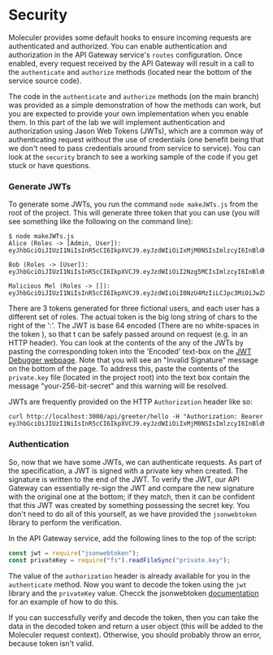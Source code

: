 # Security

Moleculer provides some default hooks to ensure incoming requests are authenticated and authorized. You can enable 
authentication and authorization in the API Gateway service's `routes` configuration. Once enabled, every request 
received by the API Gateway will result in a call to the `authenticate` and `authorize` methods (located near the bottom
 of the service source code). 
 
The code in the `authenticate` and `authorize` methods (on the main branch) was provided as a simple demonstration of 
how the methods can work, but you are expected to provide your own implementation when you enable them. In this part of 
the lab we will implement authentication and authorization using Jason Web Tokens (JWTs), which are a common way of 
authenticating request without the use of credentials (one benefit being that we don't need to pass credentials around
from service to service). You can look at the `security` branch to see a working sample of the code if you get stuck or 
have questions.

### Generate JWTs

To generate some JWTs, you run the command `node makeJWTs.js` from the root of the project. This will generate three
token that you can use (you will see something like the following on the command line):

```
$ node makeJWTs.js 
Alice (Roles -> [Admin, User]): eyJhbGciOiJIUzI1NiIsInR5cCI6IkpXVCJ9.eyJzdWIiOiIxMjM0NSIsImlzcyI6InBldHN0b3JlLmNvbSIsIm5hbWUiOiJBbGljZSIsInJvbGVzIjpbIkFETUlOIiwiVVNFUiJdLCJpYXQiOjE2MTk2NDQzODQsImV4cCI6MTYyMDI0OTE4NH0.BzRKaR7NrocsY31lj6r0yy07Z3JDCc_0VoP9PsCm_qQ

Bob (Roles -> [User]): eyJhbGciOiJIUzI1NiIsInR5cCI6IkpXVCJ9.eyJzdWIiOiI2Nzg5MCIsImlzcyI6InBldHN0b3JlLmNvbSIsIm5hbWUiOiJCb2IiLCJyb2xlcyI6WyJVU0VSIl0sImlhdCI6MTYxOTY0NDM4NCwiZXhwIjoxNjIwMjQ5MTg0fQ.Dc3SEpJSDjGWvyb6ZddXFG1UFovio64nK2I7BvSv90w

Malicious Mel (Roles -> []): eyJhbGciOiJIUzI1NiIsInR5cCI6IkpXVCJ9.eyJzdWIiOiI0NzU4MzIiLCJpc3MiOiJwZXRzdG9yZS5jb20iLCJuYW1lIjoiTWFsaWNpb3VzIE1lbCIsInJvbGVzIjpbXSwiaWF0IjoxNjE5NjQ0Mzg0LCJleHAiOjE2MjAyNDkxODR9.t_9cPslGLH6n3e5x6fV0m6OMLGhC45toEkcTVbL24mc%   
```

There are 3 tokens generated for three fictional users, and each user has a different set of roles. The actual token is 
the big long string of chars to the right of the ':'. The JWT is base 64 encoded (There are no white-spaces in the token
), so that t can be safely passed around on request (e.g. in an HTTP header). You can look at the contents of the any of 
the JWTs by pasting the corresponding token into the 'Encoded' text-box on the [JWT Debugger webpage](https://jwt.io/#debugger).
Note that you will see an "Invalid Signature" message on the bottom of the page. To address this, paste the contents of 
the `private.key` file (located in the project root) into the text box contain the message "your-256-bit-secret" and 
this warning will be resolved.

JWTs are frequently provided on the HTTP `Authorization` header like so:

```
curl http://localhost:3000/api/greeter/hello -H "Authorization: Bearer  eyJhbGciOiJIUzI1NiIsInR5cCI6IkpXVCJ9.eyJzdWIiOiIxMjM0NSIsImlzcyI6InBldHN0b3JlLmNvbSIsIm5hbWUiOiJBbGljZSIsInJvbGVzIjpbIkFETUlOIiwiVVNFUiJdLCJpYXQiOjE2MTk2NDQzODQsImV4cCI6MTYyMDI0OTE4NH0.BzRKaR7NrocsY31lj6r0yy07Z3JDCc_0VoP9PsCm_qQ"
```
 
### Authentication

So, now that we have some JWTs, we can authenticate requests. As part of the specification, a JWT is signed with a 
private key when created. The signature is written to the end of the JWT. To verify the JWT, our API Gateway can 
essentially re-sign the JWT and compare the new signature with the original one at the bottom; if they match, then it
can be confident that this JWT was created by something possessing the secret key. You don't need to do all of this 
yourself, as we have provided the `jsonwebtoken` library to perform the verification. 

In the API Gateway service, add the following lines to the top of the script:

```javascript
const jwt = require("jsonwebtoken");
const privateKey = require("fs").readFileSync("private.key");
``` 

The value of the `authorization` header is already available for you in the `authenticate` method. Now you want to decode
the token using the `jwt` library and the `privateKey` value. Checck the jsonwebtoken [documentation](https://www.npmjs.com/package/jsonwebtoken) 
for an example of how to do this.

If you can successfully verify and decode the token, then you can take the data in the decoded token and return a user
object (this will be added to the Moleculer request context). Otherwise, you should probably throw an error, because 
token isn't valid.
